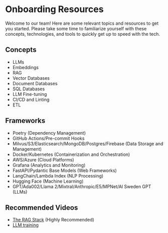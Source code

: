 # Onboarding Resources

Welcome to our team! Here are some relevant topics and resources to get you started. Please take some time to familiarize yourself with these concepts, technologies, and tools to quickly get up to speed with the tech.

## Concepts
- LLMs
- Embeddings
- RAG
- Vector Databases
- Document Databases
- SQL Databases
- LLM Fine-tuning
- CI/CD and Linting
- ETL

## Frameworks
- Poetry (Dependency Management)
- GitHub Actions/Pre-commit Hooks
- Milvus/S3/Elasticsearch/MongoDB/Postgres/Firebase (Data Storage and Management)
- Docker/Kubernetes (Containerization and Orchestration)
- AWS/Azure (Cloud Platforms)
- Grafana (Analytics and Monitoring)
- FastAPI/Pydantic Base Models (Web Frameworks)
- LangChain/Lambda Index (NLP Processing)
- Hugging Face (Machine Learning)
- GPT/Ada002/Llama 2/Mixtral/Anthropic/E5/MPNet/AI Sweden GPT (LLMs)

## Recommended Videos
- [The RAG Stack](https://www.youtube.com/watch?v=TRjq7t2Ms5I) (Highly Recommended)
- [LLM training](https://www.youtube.com/watch?v=VPRSBzXzavo)
